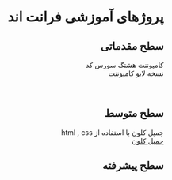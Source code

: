 <div dir="auto">
<h1>پروژهای آموزشی فرانت اند </h1>
<h2>سطح مقدماتی</h2>

<p>
کامپوننت هشتگ  سورس کد 
<a href="https://github.com/mehdigudy/hashtagComponent"> </a>
<br>
نسخه لایو کامپوننت
<br>
<a href="https://mehdigudy.github.io/hashtagComponent"/></a>
</p>

<br>
<h2>سطح متوسط</h2>

<p>
جمیل کلون با استفاده از html , css 
<br>
<a href="https://github.com/mehdigudy/gmailClone"> جمیل کلون</a>
<br>
</p>
<h2>سطح پیشرفته</h2>
<br>

</div>
